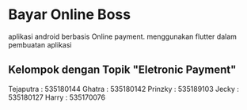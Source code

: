 # Bayar Online Boss

aplikasi android berbasis Online payment. menggunakan flutter dalam pembuatan aplikasi

## Kelompok dengan Topik "Eletronic Payment"

Tejaputra : 535180144
Ghatra : 535180142
Prinzky : 535189103
Jecky : 535180127
Harry : 535170076


